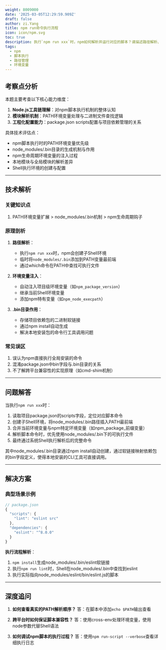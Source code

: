 ```yaml
---
weight: 8009000
date: '2025-03-05T12:29:59.909Z'
draft: false
author: zi.Yang
title: npm run命令执行流程
icon: icon/npm.svg
toc: true
description: 执行`npm run xxx`时，npm如何解析并运行对应的脚本？请描述路径解析、环境变量注入及`node_modules/.bin`目录的作用。
tags:
  - npm
  - 脚本执行
  - 路径管理
  - 环境变量
---
```


## 考察点分析

本题主要考查以下核心能力维度：

1. **Node.js工具链理解**：对npm脚本执行机制的整体认知
2. **模块解析机制**：PATH环境变量处理与二进制文件查找逻辑
3. **工程化配置能力**：package.json scripts配置与项目依赖管理的关系

具体技术评估点：

- npm脚本执行时的PATH环境变量优先级
- node_modules/.bin目录的生成机制与作用
- npm生命周期环境变量的注入过程
- 本地模块与全局模块的解析差异
- Shell执行环境的创建与配置

---

## 技术解析

### 关键知识点

1. PATH环境变量扩展 > node_modules/.bin机制 > npm生命周期钩子

### 原理剖析

1. **路径解析**：
   - 执行`npm run xxx`时，npm会创建子Shell环境
   - 临时将`node_modules/.bin`添加到PATH变量最前端
   - 通过which命令在PATH中查找可执行文件

2. **环境变量注入**：
   - 自动注入项目级环境变量（如`npm_package_version`）
   - 继承当前Shell环境变量
   - 添加npm特有变量（如`npm_node_execpath`）

3. **.bin目录作用**：
   - 存储项目依赖包的二进制软链接
   - 通过npm install自动生成
   - 解决本地安装包的命令行工具调用问题

### 常见误区

1. 误认为npm直接执行全局安装的命令
2. 混淆package.json中bin字段与.bin目录的关系
3. 不了解跨平台兼容性的实现原理（如cmd-shim机制）

---

## 问题解答

当执行`npm run xxx`时：

1. 读取项目package.json的scripts字段，定位对应脚本命令
2. 创建子Shell环境，将node_modules/.bin路径插入PATH最前端
3. 合并当前环境变量与npm特定环境变量（如npm_package_前缀变量）
4. 解析脚本命令时，优先使用node_modules/.bin下的可执行文件
5. 最终通过系统Shell执行解析后的完整命令

其中node_modules/.bin目录通过npm install自动创建，通过软链接映射依赖包的bin字段定义，使得本地安装的CLI工具可直接调用。

---

## 解决方案

### 典型场景示例

```javascript
// package.json
{
  "scripts": {
    "lint": "eslint src"
  },
  "dependencies": {
    "eslint": "^8.0.0"
  }
}
```

**执行流程解析**：

1. `npm install`生成node_modules/.bin/eslint软链接
2. 执行`npm run lint`时，Shell在node_modules/.bin中查找到eslint
3. 执行实际指向node_modules/eslint/bin/eslint.js的脚本

---

## 深度追问

1. **如何查看真实的PATH解析顺序？**
   答：在脚本中添加`echo $PATH`输出查看

2. **跨平台时如何保证脚本兼容性？**
   答：使用cross-env处理环境变量，使用node参数代替Shell语法

3. **如何调试npm脚本的执行过程？**
   答：使用`npm run-script --verbose`查看详细执行日志
